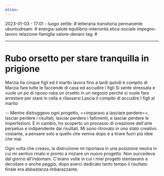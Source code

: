 ```yaml
---
alias: 
---
```

2023-01-03 - 17:01 - *luogo*
zettle: # letteraria transitoria permanente
ubuntudream: # energia-salute equilibrio-interiorità etica-sociale impegno-lavoro relazione-famiglia valore-denaro 
tag: #

---
# Rubo orsetto per stare tranquilla in prigione

Marzia ha cinque figli ed il marito lavora fino a tardi quindi è compito di Marzia fare tutte le faccende di casa ed accudire i figli
Si sente stressata e vuole un po di riposo
ruba un orsetto in un negozio perché si vuole fare arrestare per stare in cella e rilassarsi
Lascia il compito di accudire I figli al marito

--
Mentre distruggevo ogni progetto, ==imparavo a lasciare perdere==, lasciar perdere i risultati, lasciar perdere i fallimenti, e lasciar perdere le imperfezioni. E in cambio, ho scoperto un processo di creazione dell'arte perpetuo e indipendente dai risultati. Mi sono ritrovato in uno stato creativo costante, a pensare solo a quello che veniva dopo e a tirare fuori più idee che mai.

Ogni volta che creavo, la distruzione mi riportava in una posizione neutra in cui mi sentivo rinato e pronto a iniziare un nuovo progetto. Non succedeva dal giorno all'indomani. C'erano volte in cui i miei progetti stentavano a decollare o anche peggio, dopo averci dedicato tanto tempo il risultato finale era abbastanza imbarazzante.

